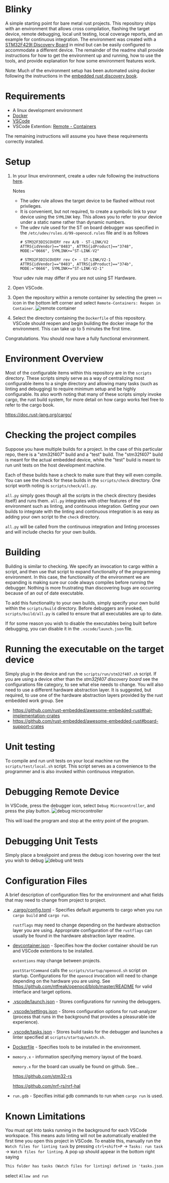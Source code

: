 # Blinky
A simple starting point for bare metal rust projects. This repository ships with an environment that allows cross compilation, flashing the target device, remote debugging, local unit testing, local coverage reports, and an example for continuous integration. The environment was created with a [STM32F429I Discovery Board](https://www.st.com/content/st_com/en/products/evaluation-tools/product-evaluation-tools/mcu-mpu-eval-tools/stm32-mcu-mpu-eval-tools/stm32-discovery-kits/32f429idiscovery.html) in mind but can be easily configured to accommodate a different device. The remainder of the readme shall provide instructions for how to get the environment up and running, how to use the tools, and provide explanation for how some environment features work. 

Note: Much of the environment setup has been automated using docker following the instructions in the [embedded rust discovery book](https://rust-embedded.github.io/discovery/).

# Requirements
 - A linux development environment
 - [Docker](https://docs.docker.com/engine/install/)
 - [VSCode](https://code.visualstudio.com/)
 - VSCode Extention: [Remote - Containers](https://marketplace.visualstudio.com/items?itemName=ms-vscode-remote.remote-containers)

The remaining instructions will assume you have these requirements correctly installed.

# Setup
1. In your linux environment, create a udev rule following the instructions [here](https://rust-embedded.github.io/discovery/03-setup/linux.html#udev-rules). 

    Notes
    - The udev rule allows the target device to be flashed without root privileges.
    - It is convenient, but not required, to create a symbolic link to your device using the `SYMLINK` key. This allows you to refer to your device under a static name rather than dynamic numbers.
    - The udev rule used for the ST on board debugger was specified in the `/etc/udev/rules.d/99-openocd.rules` file and is as follows
        ```
        # STM32F3DISCOVERY rev A/B - ST-LINK/V2
        ATTRS{idVendor}=="0483", ATTRS{idProduct}=="3748", MODE:="0666", SYMLINK+="ST-LINK-V2"

        # STM32F3DISCOVERY rev C+ - ST-LINK/V2-1
        ATTRS{idVendor}=="0483", ATTRS{idProduct}=="374b", MODE:="0666", SYMLINK+="ST-LINK-V2-1"
        ```
    Your udev rule may differ if you are not using ST Hardware.

2. Open VSCode.

3. Open the repository within a remote container by selecting the green `><` icon in the bottom left corner and select `Remote-Containers: Reopen in Container`. ![remote container](images/open_remote_container.png)

4. Select the directory containing the `Dockerfile` of this repository. VSCode should reopen and begin building the docker image for the environment. This can take up to 5 minutes the first time.

Congratulations. You should now have a fully functional environment.

# Environment Overview
Most of the configurable items within this repository are in the `scripts` directory. These scripts simply serve as a way of centralizing most configurable items to a single directory and allowing many tasks (such as linting and debugging) to require minimum setup and be highly configurable. Its also worth noting that many of these scripts simply invoke cargo, the rust build system, for more detail on how cargo works feel free to refer to the cargo book.

https://doc.rust-lang.org/cargo/

# Checking the project compiles
Suppose you have multiple builds for a project. In the case of this particular repo, there is a "stm32f407" build and a "test" build. The "stm32f407" build is meant for the actual embedded device, while the "test" build is meant to run unit tests on the host development machine.

Each of these builds have a check to make sure that they will even compile. You can see the check for these builds in the `scripts/check` directory. One script worth noting is `scripts/check/all.py`. 

`all.py` simply goes though all the scripts in the check directory (besides itself) and runs them. `all.py` integrates with other features of the environment such as linting, and continuous integration. Getting your own builds to integrate with the linting and continuous integration is as easy as adding your own script to the `check` directory. 

`all.py` will be called from the continuous integration and linting processes and will include checks for your own builds.

# Building
Building is similar to checking. We specify an invocation to cargo within a script, and then use that script to expand functionality of the programming environment. In this case, the functionality of the environment we are expanding is making sure our code always compiles before running the debugger. Nothing is more frustrating than discovering bugs are occurring because of an out of date executable.

To add this functionality to your own builds, simply specify your own build within the `scripts/build` directory. Before debuggers are invoked, `scripts/build/all.py` is called to ensure that all executables are up to date.

If for some reason you wish to disable the executables being built before debugging, you can disable it in the `.vscode/launch.json` file.

# Running the executable on the target device
Simply plug in the device and run the `scripts/run/stm32f407.sh` script. If you are using a device other than the *stm32f407 discovery board* see the configurations file category, to see what else needs to change. You will also need to use a different hardware abstraction layer. It is suggested, but required, to use one of the hardware abstraction layers provided by the rust embedded work group. See 

 - https://github.com/rust-embedded/awesome-embedded-rust#hal-implementation-crates
- https://github.com/rust-embedded/awesome-embedded-rust#board-support-crates

# Unit testing
To compile and run unit tests on your local machine run the `scripts/test/local.sh` script. This script serves as a convenience to the programmer and is also invoked within continuous integration.

# Debugging Remote Device
In VSCode, press the debugger icon, select `Debug Microcontroller`, and press the play button.
![debug microcontroller](images/debug_microcontroller.png)

This will load the program and stop at the entry point of the program.

# Debugging Unit Tests
Simply place a breakpoint and press the debug icon hovering over the test you wish to debug ![debug unit tests](images/debug_unit_tests.png)

# Configuration Files
A brief description of configuration files for the environment and what fields that may need to change from project to project.

- [.cargo/config.toml](https://doc.rust-lang.org/cargo/reference/config.html) - Specifies default arguments to cargo when you run `cargo build` and `cargo run`. 

    `rustflags` may need to change depending on the hardware abstraction layer you are using. Appropriate configuration of the `rustflags` can usually be found in the hardware abstraction layer readme.

- [devcontainer.json](https://aka.ms/vscode-remote/devcontainer.json) - Specifies how the docker container should be run and VSCode extentions to be installed.

    `extentions` may change between projects.

    `postStartCommand` calls the `scripts/startup/openocd.sh` script on startup. Configurations for the `openocd` invocation will need to change depending on the hardware you are using. See
    https://github.com/ntfreak/openocd/blob/master/README for valid interface and target options.


- [.vscode/launch.json](https://go.microsoft.com/fwlink/?linkid=830387) - Stores configurations for running the debuggers.

- [.vscode/settings.json](https://rust-analyzer.github.io/manual.html) - Stores configuration options for rust-analyzer (process that runs in the background that provides a pleasurable ide experience).

- [.vscode/tasks.json](https://code.visualstudio.com/Docs/editor/tasks) - Stores build tasks for the debugger and launches a linter specified at `scripts/startup/watch.sh`.

- [Dockerfile](https://docs.docker.com/engine/reference/builder/) - Specifies tools to be installed in the environment.
- `memory.x` - information specifying memory layout of the board.
    
    `memory.x` for the board can usually be found on github. See...
    
    https://github.com/stm32-rs

    https://github.com/nrf-rs/nrf-hal

- `run.gdb` - Specifies initial gdb commands to run when `cargo run` is used.

# Known Limitations
You must opt into tasks running in the background for each VSCode workspace. This means auto linting will not be automatically enabled the first time you open this project in VSCode. To enable this, manually run the `Watch files for linting task` by pressing `ctrl+shift+P` -> `Tasks: run task` -> `Watch files for linting`. A pop up should appear in the bottom right saying
```txt
This folder has tasks (Watch files for linting) defined in 'tasks.json' that run automatically when you open this folder. Do you allow automatic tasks to run when you open this folder?
```
select `Allow and run`